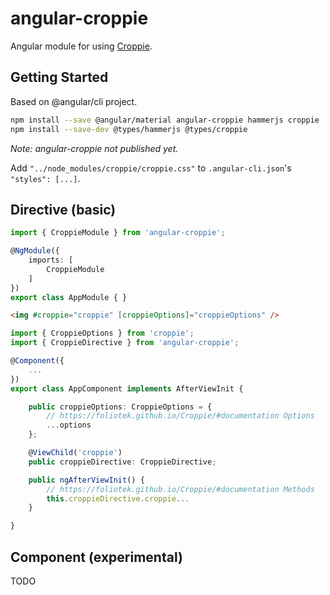 # angular-croppie

Angular module for using [Croppie](https://foliotek.github.io/Croppie/).

## Getting Started

Based on @angular/cli project.

```bash
npm install --save @angular/material angular-croppie hammerjs croppie
npm install --save-dev @types/hammerjs @types/croppie
```
*Note: angular-croppie not published yet.*

Add `"../node_modules/croppie/croppie.css"` to `.angular-cli.json`'s `"styles": [...]`.

## Directive (basic)

```ts
import { CroppieModule } from 'angular-croppie';

@NgModule({
    imports: [
        CroppieModule
    ]
})
export class AppModule { }
```

```html
<img #croppie="croppie" [croppieOptions]="croppieOptions" />
```

```ts
import { CroppieOptions } from 'croppie';
import { CroppieDirective } from 'angular-croppie';

@Component({
    ...
})
export class AppComponent implements AfterViewInit {

    public croppieOptions: CroppieOptions = {
        // https://foliotek.github.io/Croppie/#documentation Options
        ...options
    };

    @ViewChild('croppie')
    public croppieDirective: CroppieDirective;

    public ngAfterViewInit() {
        // https://foliotek.github.io/Croppie/#documentation Methods
        this.croppieDirective.croppie...
    }

}
```

## Component (experimental)

TODO
